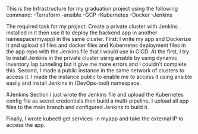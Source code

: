 This is the Infrastructure for my graduation project using the following command: 
-Terraform 
-ansible 
-GCP 
-Kubernetes 
-Docker 
-Jenkins

The required task for my project: Create a private cluster with Jenkins installed in it then use it to deploy the backend app in another namespace(myapp) in the same cluster. First: I write my app and Dockerize it and upload all files and docker files and Kubernetes deployment files in the app repo with the Jenkins file that I would use in CICD. At the first, I try to install Jenkins in the private cluster using ansible by using dynamic inventory Iap tunneling but it give me more errors and I couldn't complete this. Second, I made a public instance in the same network of clusters to access it. I made the instance public to enable me to access it using ansible easily and install Jenkins in (DevOps-tool) namespace.

#Jenkins Section I just wrote the Jenkins file and upload the Kubernetes config file as secret credentials then build a multi-pipeline. I upload all app files to the main branch and configured Jenkins to build it.

Finally, I wrote kubectl get services -n myapp and take the external IP to access the app.
